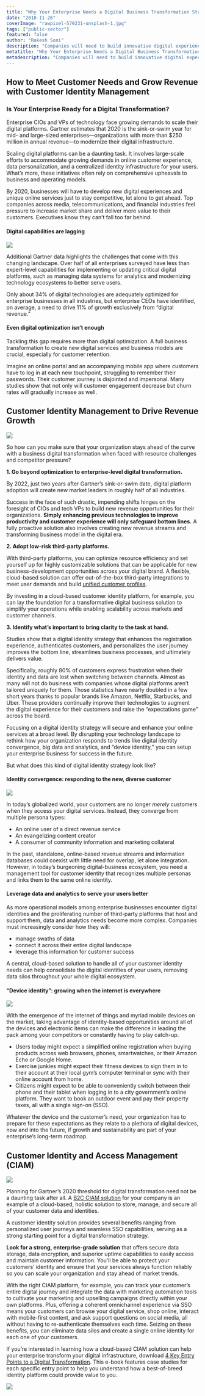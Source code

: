 ```yaml
---
title: "Why Your Enterprise Needs a Digital Business Transformation Strategy"
date: "2018-11-26"
coverImage: "rawpixel-579231-unsplash-1.jpg"
tags: ["public-sector"]
featured: false 
author: "Rakesh Soni" 
description: "Companies will need to build innovative digital experiences and exclusive online services by 2020 just to remain competitive, let alone to get ahead. Top businesses in the media, telecommunications, and financial sectors are under pressure to grow market share and provide their consumers with more value."
metatitle: "Why Your Enterprise Needs a Digital Business Transformation Strategy | LoginRadius"
metadescription: "Companies will need to build innovative digital experiences and exclusive online services by 2020 just to remain competitive, let alone to get ahead."
---
```


## How to Meet Customer Needs and Grow Revenue with Customer Identity Management


### Is Your Enterprise Ready for a Digital Transformation?

Enterprise CIOs and VPs of technology face growing demands to scale their digital platforms. Gartner estimates that 2020 is the sink-or-swim year for mid- and large-sized enterprises—organizations with more than $250 million in annual revenue—to modernize their digital infrastructure.

Scaling digital platforms can be a daunting task. It involves large-scale efforts to accommodate growing demands in online customer experience, data personalization, and a centralized identity infrastructure for your users. What’s more, these initiatives often rely on comprehensive upheavals to business and operating models.

By 2020, businesses will have to develop new digital experiences and unique online services just to stay competitive, let alone to get ahead. Top companies across media, telecommunications, and financial industries feel pressure to increase market share and deliver more value to their customers. Executives know they can’t fall too far behind.

#### Digital capabilities are lagging

![](rawpixel-570911-unsplash-e1543257473342.jpg)

Additional Gartner data highlights the challenges that come with this changing landscape. Over half of all enterprises surveyed have less than expert-level capabilities for implementing or updating critical digital platforms, such as managing data systems for analytics and modernizing technology ecosystems to better serve users.

Only about 34% of digital technologies are adequately optimized for enterprise businesses in all industries, but enterprise CEOs have identified, on average, a need to drive 11% of growth exclusively from “digital revenue.”

#### Even digital optimization isn’t enough

Tackling this gap requires more than digital optimization. A full business transformation to create new digital services and business models are crucial, especially for customer retention.

Imagine an online portal and an accompanying mobile app where customers have to log in at each new touchpoint, struggling to remember their passwords. Their customer journey is disjointed and impersonal. Many studies show that not only will customer engagement decrease but churn rates will gradually increase as well.

## Customer Identity Management to Drive Revenue Growth

![](damian-zaleski-843-unsplash.jpg)

So how can you make sure that your organization stays ahead of the curve with a business digital transformation when faced with resource challenges and competitor pressure?

**1\. Go beyond optimization to enterprise-level digital transformation.**

By 2022, just two years after Gartner’s sink-or-swim date, digital platform adoption will create new market leaders in roughly half of all industries.

Success in the face of such drastic, impending shifts hinges on the foresight of CIOs and tech VPs to build new revenue opportunities for their organizations. **Simply enhancing previous technologies to improve productivity and customer experience will only safeguard bottom lines.** A fully proactive solution also involves creating new revenue streams and transforming business model in the digital era.

**2\. Adopt low-risk third-party platforms.**

With third-party platforms, you can optimize resource efficiency and set yourself up for highly customizable solutions that can be applicable for new business-development opportunities across your digital brand. A flexible, cloud-based solution can offer out-of-the-box third-party integrations to meet user demands and build [unified customer profiles](https://www.loginradius.com/blog/2017/08/unified-customer-identities-increase-ecommerce-conversions-revenue).

By investing in a cloud-based customer identity platform, for example, you can lay the foundation for a transformative digital business solution to simplify your operations while enabling scalability across markets and customer channels.

**3\. Identify what’s important to bring clarity to the task at hand.**

Studies show that a digital identity strategy that enhances the registration experience, authenticates customers, and personalizes the user journey improves the bottom line, streamlines business processes, and ultimately delivers value.

Specifically, roughly 80% of customers express frustration when their identity and data are lost when switching between channels. Almost as many will not do business with companies whose digital platforms aren’t tailored uniquely for them. Those statistics have nearly doubled in a few short years thanks to popular brands like Amazon, Netflix, Starbucks, and Uber. These providers continually improve their technologies to augment the digital experience for their customers and raise the “expectations game” across the board.

Focusing on a digital identity strategy will secure and enhance your online services at a broad level. By disrupting your technology landscape to rethink how your organization responds to trends like digital identity convergence, big data and analytics, and “device identity,” you can setup your enterprise business for success in the future.

But what does this kind of digital identity strategy look like?

#### Identity convergence: responding to the new, diverse customer

![](daniel-gzz-105307-unsplash.jpg)

In today’s globalized world, your customers are no longer _merely_ customers when they access your digital services. Instead, they converge from multiple persona types:

- An online user of a direct revenue service
- An evangelizing content creator
- A consumer of community information and marketing collateral

In the past, standalone, online-based revenue streams and information databases could coexist with little need for overlap, let alone integration. However, in today’s burgeoning digital-business ecosystem, you need a management tool for customer identity that recognizes multiple personas and links them to the same online identity.

#### Leverage data and analytics to serve your users better 

As more operational models among enterprise businesses encounter digital identities and the proliferating number of third-party platforms that host and support them, data and analytics needs become more complex. Companies must increasingly consider how they will:

- manage swaths of data
- connect it across their entire digital landscape
- leverage this information for customer success

A central, cloud-based solution to handle all of your customer identity needs can help consolidate the digital identities of your users, removing data silos throughout your whole digital ecosystem.

#### “Device identity”: growing when the internet is everywhere

![](bence-boros-573486-unsplash.jpg)

With the emergence of the internet of things and myriad mobile devices on the market, taking advantage of identity-based opportunities around all of the devices and electronic items can make the difference in leading the pack among your competitors or constantly having to play catch-up.

- Users today might expect a simplified online registration when buying products across web browsers, phones, smartwatches, or their Amazon Echo or Google Home.
- Exercise junkies might expect their fitness devices to sign them in to their account at their local gym’s computer terminal or sync with their online account from home.
- Citizens might expect to be able to conveniently switch between their phone and their tablet when logging in to a city government’s online platform. They want to book an outdoor event and pay their property taxes, all with a single sign-on (SSO).

Whatever the device and the customer’s need, your organization has to prepare for these expectations as they relate to a plethora of digital devices, now and into the future, if growth and sustainability are part of your enterprise’s long-term roadmap.

## Customer Identity and Access Management (CIAM)

![](heidi-sandstrom-173946-unsplash.jpg)

Planning for Gartner’s 2020 threshold for digital transformation need not be a daunting task after all. A [B2C CIAM solution](https://www.loginradius.com/customer-identity-management-b2c-ciam/) for your company is an example of a cloud-based, holistic solution to store, manage, and secure all of your customer data and identities.

A customer identity solution provides several benefits ranging from personalized user journeys and seamless SSO capabilities, serving as a strong starting point for a digital transformation strategy.

**Look for a strong, enterprise-grade solution** that offers secure data storage, data encryption, and superior uptime capabilities to easily access and maintain customer information. You’ll be able to protect your customers’ identity and ensure that your services always function reliably so you can scale your organization and stay ahead of market trends.

With the right CIAM platform, for example, you can track your customer’s entire digital journey and integrate the data with marketing automation tools to cultivate your marketing and upselling campaigns directly within your own platforms. Plus, offering a coherent omnichannel experience via SSO means your customers can browse your digital service, shop online, interact with mobile-first content, and ask support questions on social media, all without having to re-authenticate themselves each time. Seizing on these benefits, you can eliminate data silos and create a single online identity for each one of your customers.

If you’re interested in learning how a cloud-based CIAM solution can help your enterprise transform your digital infrastructure, download [4 Key Entry Points to a Digital Transformation](https://www.loginradius.com/resource/4-key-entry-points-to-a-digital-transformation/). This e-book features case studies for each specific entry point to help you understand how a best-of-breed identity platform could provide value to you.

[![](4-key-entry-points-to-digital-transformation-1024x310.png)](https://www.loginradius.com/resource/4-key-entry-points-to-a-digital-transformation/)
